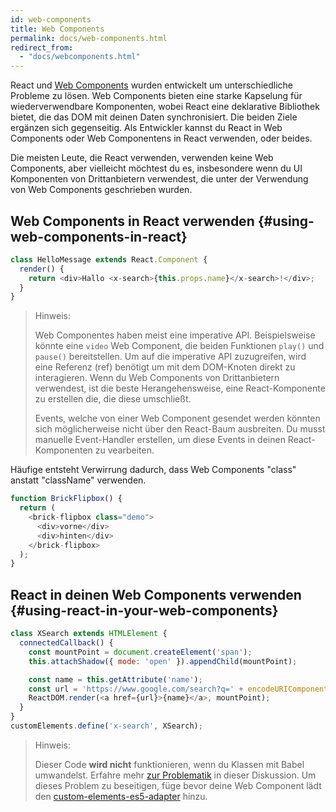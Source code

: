 ```yaml
---
id: web-components
title: Web Components
permalink: docs/web-components.html
redirect_from:
  - "docs/webcomponents.html"
---
```


React und [Web Components](https://developer.mozilla.org/en-US/docs/Web/Web_Components) wurden entwickelt um unterschiedliche Probleme zu lösen. Web Components bieten eine starke Kapselung für wiederverwendbare Komponenten, wobei React eine deklarative Bibliothek bietet, die das DOM mit deinen Daten synchronisiert. Die beiden Ziele ergänzen sich gegenseitig. Als Entwickler kannst du React in Web Components oder Web Componentens in React verwenden, oder beides.

Die meisten Leute, die React verwenden, verwenden keine Web Components, aber vielleicht möchtest du es, insbesondere wenn du UI Komponenten von Drittanbietern verwendest, die unter der Verwendung von Web Components geschrieben wurden.

## Web Components in React verwenden {#using-web-components-in-react}

```javascript
class HelloMessage extends React.Component {
  render() {
    return <div>Hallo <x-search>{this.props.name}</x-search>!</div>;
  }
}
```

> Hinweis:
>
> Web Componentes haben meist eine imperative API. Beispielsweise könnte eine `video` Web Component, die beiden Funktionen `play()` und `pause()` bereitstellen. Um auf die imperative API zuzugreifen, wird eine Referenz (ref) benötigt um mit dem DOM-Knoten direkt zu interagieren. Wenn du Web Components von Drittanbietern verwendest, ist die beste Herangehensweise, eine React-Komponente zu erstellen die, die diese umschließt.
>
> Events, welche von einer Web Component gesendet werden könnten sich möglicherweise nicht über den React-Baum ausbreiten.
> Du musst manuelle Event-Handler erstellen, um diese Events in deinen React-Komponenten zu vearbeiten.

Häufige entsteht Verwirrung dadurch, dass Web Components "class" anstatt "className" verwenden.

```javascript
function BrickFlipbox() {
  return (
    <brick-flipbox class="demo">
      <div>vorne</div>
      <div>hinten</div>
    </brick-flipbox>
  );
}
```

## React in deinen Web Components verwenden {#using-react-in-your-web-components}

```javascript
class XSearch extends HTMLElement {
  connectedCallback() {
    const mountPoint = document.createElement('span');
    this.attachShadow({ mode: 'open' }).appendChild(mountPoint);

    const name = this.getAttribute('name');
    const url = 'https://www.google.com/search?q=' + encodeURIComponent(name);
    ReactDOM.render(<a href={url}>{name}</a>, mountPoint);
  }
}
customElements.define('x-search', XSearch);
```

>Hinweis:
>
>Dieser Code **wird nicht** funktionieren, wenn du Klassen mit Babel umwandelst. Erfahre mehr [zur Problematik](https://github.com/w3c/webcomponents/issues/587) in dieser Diskussion.
>Um dieses Problem zu beseitigen, füge bevor deine Web Component lädt den [custom-elements-es5-adapter](https://github.com/webcomponents/webcomponentsjs#custom-elements-es5-adapterjs) hinzu.
